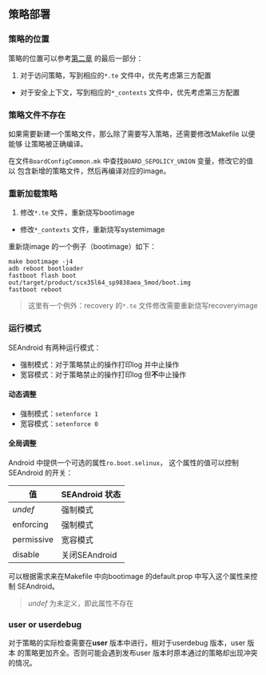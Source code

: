 ## 策略部署

### 策略的位置

策略的位置可以参考[第二章](../02_BASIC/README.md) 的最后一部分：

1. 对于访问策略，写到相应的`*.te` 文件中，优先考虑第三方配置
+ 对于安全上下文，写到相应的`*_contexts` 文件中，优先考虑第三方配置

### 策略文件不存在

如果需要新建一个策略文件，那么除了需要写入策略，还需要修改Makefile 以便能够
让策略被正确编译。

在文件`BoardConfigCommon.mk` 中查找`BOARD_SEPOLICY_UNION` 变量，修改它的值以
包含新增的策略文件，然后再编译对应的image。

### 重新加载策略

1. 修改`*.te` 文件，重新烧写bootimage
+ 修改`*_contexts` 文件，重新烧写systemimage

重新烧image 的一个例子（bootimage）如下：

```shell
make bootimage -j4
adb reboot bootloader
fastboot flash boot out/target/product/scx35l64_sp9838aea_5mod/boot.img
fastboot reboot
```

> 这里有一个例外：recovery 的`*.te` 文件修改需要重新烧写recoveryimage

### 运行模式

SEAndroid 有两种运行模式：

* 强制模式：对于策略禁止的操作打印log 并中止操作
* 宽容模式：对于策略禁止的操作打印log 但**不**中止操作

#### 动态调整

* 强制模式：`setenforce 1`
* 宽容模式：`setenforce 0`

#### 全局调整

Android 中提供一个可选的属性`ro.boot.selinux`，
这个属性的值可以控制SEAndroid 的开关：

| 值 | SEAndroid 状态 |
| --- | --- |
| *undef* | 强制模式 |
| enforcing | 强制模式 |
| permissive | 宽容模式 |
| disable | 关闭SEAndroid |

可以根据需求来在Makefile 中向bootimage 的default.prop 中写入这个属性来控制
SEAndroid。

> *undef* 为未定义，即此属性不存在

### user or userdebug

对于策略的实际检查需要在**user** 版本中进行，相对于userdebug 版本，user 版本
的策略更加齐全。否则可能会遇到发布user 版本时原本通过的策略却出现冲突的情况。

